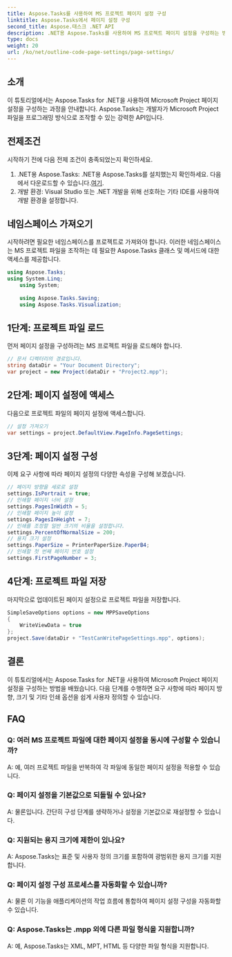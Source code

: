 ```yaml
---
title: Aspose.Tasks를 사용하여 MS 프로젝트 페이지 설정 구성
linktitle: Aspose.Tasks에서 페이지 설정 구성
second_title: Aspose.태스크 .NET API
description: .NET용 Aspose.Tasks를 사용하여 MS 프로젝트 페이지 설정을 구성하는 방법을 알아보세요. 간단한 단계를 통해 방향, 크기 등을 맞춤설정하세요.
type: docs
weight: 20
url: /ko/net/outline-code-page-settings/page-settings/
---
```

## 소개
이 튜토리얼에서는 Aspose.Tasks for .NET을 사용하여 Microsoft Project 페이지 설정을 구성하는 과정을 안내합니다. Aspose.Tasks는 개발자가 Microsoft Project 파일을 프로그래밍 방식으로 조작할 수 있는 강력한 API입니다.
## 전제조건
시작하기 전에 다음 전제 조건이 충족되었는지 확인하세요.
1.  .NET용 Aspose.Tasks: .NET용 Aspose.Tasks를 설치했는지 확인하세요. 다음에서 다운로드할 수 있습니다.[여기](https://releases.aspose.com/tasks/net/).
2. 개발 환경: Visual Studio 또는 .NET 개발을 위해 선호하는 기타 IDE를 사용하여 개발 환경을 설정합니다.

## 네임스페이스 가져오기
시작하려면 필요한 네임스페이스를 프로젝트로 가져와야 합니다. 이러한 네임스페이스는 MS 프로젝트 파일을 조작하는 데 필요한 Aspose.Tasks 클래스 및 메서드에 대한 액세스를 제공합니다.
```csharp
using Aspose.Tasks;
using System.Linq;
    using System;
    
    using Aspose.Tasks.Saving;
    using Aspose.Tasks.Visualization;
```
## 1단계: 프로젝트 파일 로드
먼저 페이지 설정을 구성하려는 MS 프로젝트 파일을 로드해야 합니다.
```csharp
// 문서 디렉터리의 경로입니다.
string dataDir = "Your Document Directory";
var project = new Project(dataDir + "Project2.mpp");
```
## 2단계: 페이지 설정에 액세스
다음으로 프로젝트 파일의 페이지 설정에 액세스합니다.
```csharp
// 설정 가져오기
var settings = project.DefaultView.PageInfo.PageSettings;
```
## 3단계: 페이지 설정 구성
이제 요구 사항에 따라 페이지 설정의 다양한 속성을 구성해 보겠습니다.
```csharp
// 페이지 방향을 세로로 설정
settings.IsPortrait = true;
// 인쇄할 페이지 너비 설정
settings.PagesInWidth = 5;
// 인쇄할 페이지 높이 설정
settings.PagesInHeight = 7;
// 인쇄를 조정할 일반 크기의 비율을 설정합니다.
settings.PercentOfNormalSize = 200;
// 용지 크기 설정
settings.PaperSize = PrinterPaperSize.PaperB4;
// 인쇄할 첫 번째 페이지 번호 설정
settings.FirstPageNumber = 3;
```
## 4단계: 프로젝트 파일 저장
마지막으로 업데이트된 페이지 설정으로 프로젝트 파일을 저장합니다.
```csharp
SimpleSaveOptions options = new MPPSaveOptions
{
    WriteViewData = true
};
project.Save(dataDir + "TestCanWritePageSettings.mpp", options);
```

## 결론
이 튜토리얼에서는 Aspose.Tasks for .NET을 사용하여 Microsoft Project 페이지 설정을 구성하는 방법을 배웠습니다. 다음 단계를 수행하면 요구 사항에 따라 페이지 방향, 크기 및 기타 인쇄 옵션을 쉽게 사용자 정의할 수 있습니다.

## FAQ
### Q: 여러 MS 프로젝트 파일에 대한 페이지 설정을 동시에 구성할 수 있습니까?
A: 예, 여러 프로젝트 파일을 반복하여 각 파일에 동일한 페이지 설정을 적용할 수 있습니다.
### Q: 페이지 설정을 기본값으로 되돌릴 수 있나요?
A: 물론입니다. 간단히 구성 단계를 생략하거나 설정을 기본값으로 재설정할 수 있습니다.
### Q: 지원되는 용지 크기에 제한이 있나요?
A: Aspose.Tasks는 표준 및 사용자 정의 크기를 포함하여 광범위한 용지 크기를 지원합니다.
### Q: 페이지 설정 구성 프로세스를 자동화할 수 있습니까?
A: 물론 이 기능을 애플리케이션의 작업 흐름에 통합하여 페이지 설정 구성을 자동화할 수 있습니다.
### Q: Aspose.Tasks는 .mpp 외에 다른 파일 형식을 지원합니까?
A: 예, Aspose.Tasks는 XML, MPT, HTML 등 다양한 파일 형식을 지원합니다.